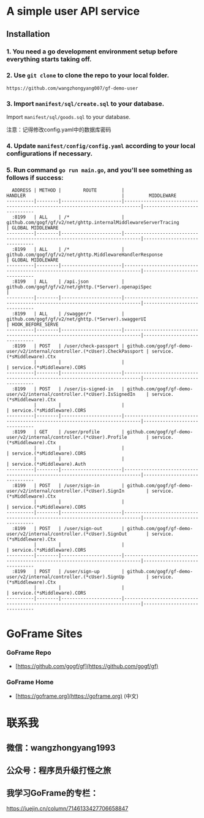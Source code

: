 # A simple user API service

## Installation

### 1. You need a go development environment setup before everything starts taking off.

### 2. Use `git clone` to clone the repo to your local folder.

```
https://github.com/wangzhongyang007/gf-demo-user
```

### 3. Import `manifest/sql/create.sql` to your database.

Import `manifest/sql/goods.sql` to your database.

注意：记得修改config.yaml中的数据库密码

### 4. Update `manifest/config/config.yaml` according to your local configurations if necessary.

### 5. Run command `go run main.go`, and you'll see something as follows if success:

```
  ADDRESS | METHOD |        ROUTE         |                                  HANDLER                                   |         MIDDLEWARE           
----------|--------|----------------------|----------------------------------------------------------------------------|------------------------------
  :8199   | ALL    | /*                   | github.com/gogf/gf/v2/net/ghttp.internalMiddlewareServerTracing            | GLOBAL MIDDLEWARE            
----------|--------|----------------------|----------------------------------------------------------------------------|------------------------------
  :8199   | ALL    | /*                   | github.com/gogf/gf/v2/net/ghttp.MiddlewareHandlerResponse                  | GLOBAL MIDDLEWARE            
----------|--------|----------------------|----------------------------------------------------------------------------|------------------------------
  :8199   | ALL    | /api.json            | github.com/gogf/gf/v2/net/ghttp.(*Server).openapiSpec                      |                              
----------|--------|----------------------|----------------------------------------------------------------------------|------------------------------
  :8199   | ALL    | /swagger/*           | github.com/gogf/gf/v2/net/ghttp.(*Server).swaggerUI                        | HOOK_BEFORE_SERVE            
----------|--------|----------------------|----------------------------------------------------------------------------|------------------------------
  :8199   | POST   | /user/check-passport | github.com/gogf/gf-demo-user/v2/internal/controller.(*cUser).CheckPassport | service.(*sMiddleware).Ctx   
          |        |                      |                                                                            | service.(*sMiddleware).CORS  
----------|--------|----------------------|----------------------------------------------------------------------------|------------------------------
  :8199   | POST   | /user/is-signed-in   | github.com/gogf/gf-demo-user/v2/internal/controller.(*cUser).IsSignedIn    | service.(*sMiddleware).Ctx   
          |        |                      |                                                                            | service.(*sMiddleware).CORS  
----------|--------|----------------------|----------------------------------------------------------------------------|------------------------------
  :8199   | GET    | /user/profile        | github.com/gogf/gf-demo-user/v2/internal/controller.(*cUser).Profile       | service.(*sMiddleware).Ctx   
          |        |                      |                                                                            | service.(*sMiddleware).CORS  
          |        |                      |                                                                            | service.(*sMiddleware).Auth  
----------|--------|----------------------|----------------------------------------------------------------------------|------------------------------
  :8199   | POST   | /user/sign-in        | github.com/gogf/gf-demo-user/v2/internal/controller.(*cUser).SignIn        | service.(*sMiddleware).Ctx   
          |        |                      |                                                                            | service.(*sMiddleware).CORS  
----------|--------|----------------------|----------------------------------------------------------------------------|------------------------------
  :8199   | POST   | /user/sign-out       | github.com/gogf/gf-demo-user/v2/internal/controller.(*cUser).SignOut       | service.(*sMiddleware).Ctx   
          |        |                      |                                                                            | service.(*sMiddleware).CORS  
----------|--------|----------------------|----------------------------------------------------------------------------|------------------------------
  :8199   | POST   | /user/sign-up        | github.com/gogf/gf-demo-user/v2/internal/controller.(*cUser).SignUp        | service.(*sMiddleware).Ctx   
          |        |                      |                                                                            | service.(*sMiddleware).CORS  
----------|--------|----------------------|----------------------------------------------------------------------------|------------------------------
```

# GoFrame Sites

### GoFrame Repo

* [https://github.com/gogf/gf](https://github.com/gogf/gf)

### GoFrame Home

* [https://goframe.org](https://goframe.org) (中文)

# 联系我

## 微信：wangzhongyang1993

## 公众号：程序员升级打怪之旅

## 我学习GoFrame的专栏：

https://juejin.cn/column/7146133427706658847